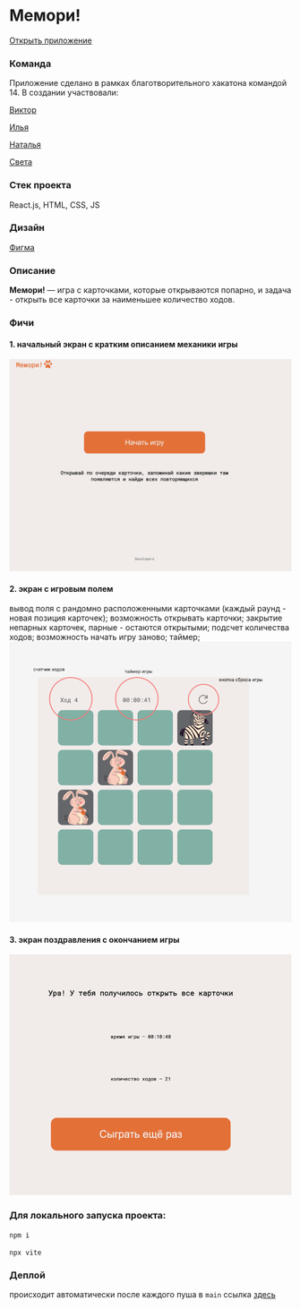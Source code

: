 # Мемори!
[Открыть приложение](https://govyazina.github.io/junior-hackathon_team__14/)

### Команда
Приложение сделано в рамках благотворительного хакатона командой 14.
В создании участвовали:

[Виктор](https://t.me/Zelvar)

[Илья](https://t.me/fensin)

[Наталья](https://t.me/NataliaSitnikova)

[Света](https://t.me/govyazina)

### Стек проекта 
React.js, HTML, CSS, JS

### Дизайн
[Фигма](https://www.figma.com/file/jC9yujlWYVSnhCKWdEquQ0/Memory!?type=design&node-id=404%3A574&mode=design&t=fEVohREMC9w7yoCu-1)

### Описание

**Мемори!** — игра с карточками, которые открываются попарно, и задача - открыть все карточки за наименьшее количество ходов.

### Фичи
####  1. начальный экран с кратким описанием механики игры
![img.png](img.png)


#### 2. экран с игровым полем

вывод поля с рандомно расположенными карточками (каждый раунд - новая позиция карточек);
возможность открывать карточки;
закрытие непарных карточек, парные - остаются открытыми;
подсчет количества ходов;
возможность начать игру заново;
таймер;
![img_1.png](img_1.png)


#### 3. экран поздравления с окончанием игры
![img_2.png](img_2.png)

   
### Для локального запуска проекта:

`npm i`

`npx vite`

### Деплой 
происходит автоматически после каждого пуша в `main`
ссылка [здесь](https://govyazina.github.io/junior-hackathon_team__14/)


